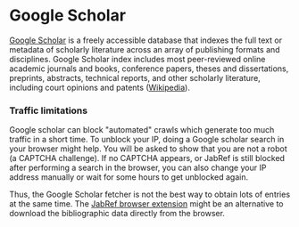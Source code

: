 # Google Scholar

[Google Scholar](https://scholar.google.com/) is a freely accessible database that indexes the full text or metadata of scholarly literature across an array of publishing formats and disciplines. Google Scholar index includes most peer-reviewed online academic journals and books, conference papers, theses and dissertations, preprints, abstracts, technical reports, and other scholarly literature, including court opinions and patents \([Wikipedia](https://en.wikipedia.org/wiki/Google_Scholar)\).

### Traffic limitations

Google scholar can block "automated" crawls which generate too much traffic in a short time. To unblock your IP, doing a Google scholar search in your browser might help. You will be asked to show that you are not a robot \(a CAPTCHA challenge\). If no CAPTCHA appears, or JabRef is still blocked after performing a search in the browser, you can also change your IP address manually or wait for some hours to get unblocked again.

Thus, the Google Scholar fetcher is not the best way to obtain lots of entries at the same time. The [JabRef browser extension](../jabref-browser-extension.md) might be an alternative to download the bibliographic data directly from the browser.


